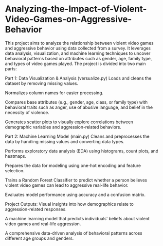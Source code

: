 # Analyzing-the-Impact-of-Violent-Video-Games-on-Aggressive-Behavior
This project aims to analyze the relationship between violent video games and aggressive behavior using data collected from a survey. It leverages data analysis, visualization, and machine learning techniques to uncover behavioral patterns based on attributes such as gender, age, family type, and types of video games played.
The project is divided into two main parts:

Part 1: Data Visualization & Analysis (versualize.py)
Loads and cleans the dataset by removing missing values.

Normalizes column names for easier processing.

Compares base attributes (e.g., gender, age, class, or family type) with behavioral traits such as anger, use of abusive language, and belief in the necessity of violence.

Generates scatter plots to visually explore correlations between demographic variables and aggression-related behaviors.

Part 2: Machine Learning Model (main.py)
Cleans and preprocesses the data by handling missing values and converting data types.

Performs exploratory data analysis (EDA) using histograms, count plots, and heatmaps.

Prepares the data for modeling using one-hot encoding and feature selection.

Trains a Random Forest Classifier to predict whether a person believes violent video games can lead to aggressive real-life behavior.

Evaluates model performance using accuracy and a confusion matrix.

Project Outputs:
Visual insights into how demographics relate to aggression-related responses.

A machine learning model that predicts individuals' beliefs about violent video games and real-life aggression.

A comprehensive data-driven analysis of behavioral patterns across different age groups and genders.
